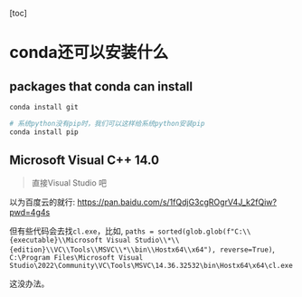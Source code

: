 [toc]

# conda还可以安装什么

## packages that conda can install

```python
conda install git

# 系统python没有pip时，我们可以这样给系统python安装pip
conda install pip
```
## Microsoft Visual C++ 14.0 

> 直接Visual Studio 吧

以为百度云的就行: <https://pan.baidu.com/s/1fQdjG3cgROgrV4J_k2fQiw?pwd=4g4s>

但有些代码会去找`cl.exe`，比如, `paths = sorted(glob.glob(f"C:\\{executable}\\Microsoft Visual Studio\\*\\{edition}\\VC\\Tools\\MSVC\\*\\bin\\Hostx64\\x64"), reverse=True)`, `C:\Program Files\Microsoft Visual Studio\2022\Community\VC\Tools\MSVC\14.36.32532\bin\Hostx64\x64\cl.exe`

这没办法。